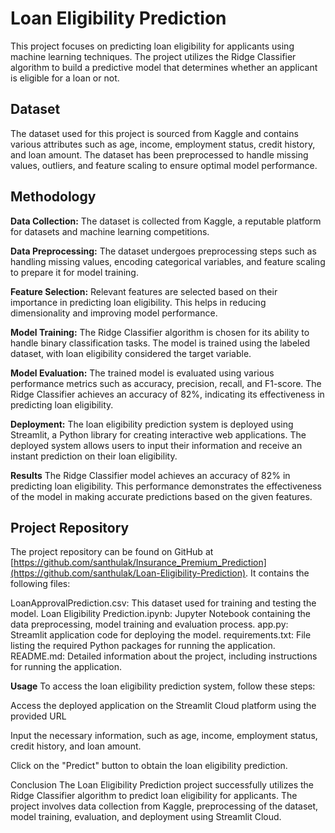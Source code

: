 # Loan Eligibility Prediction
This project focuses on predicting loan eligibility for applicants using machine learning techniques. The project utilizes the Ridge Classifier algorithm to build a predictive model that determines whether an applicant is eligible for a loan or not.

## Dataset
The dataset used for this project is sourced from Kaggle and contains various attributes such as age, income, employment status, credit history, and loan amount. The dataset has been preprocessed to handle missing values, outliers, and feature scaling to ensure optimal model performance.

## Methodology
**Data Collection:** The dataset is collected from Kaggle, a reputable platform for datasets and machine learning competitions.

**Data Preprocessing:** The dataset undergoes preprocessing steps such as handling missing values, encoding categorical variables, and feature scaling to prepare it for model training.

**Feature Selection:** Relevant features are selected based on their importance in predicting loan eligibility. This helps in reducing dimensionality and improving model performance.

**Model Training:** The Ridge Classifier algorithm is chosen for its ability to handle binary classification tasks. The model is trained using the labeled dataset, with loan eligibility considered the target variable.

**Model Evaluation:** The trained model is evaluated using various performance metrics such as accuracy, precision, recall, and F1-score. The Ridge Classifier achieves an accuracy of 82%, indicating its effectiveness in predicting loan eligibility.

**Deployment:** The loan eligibility prediction system is deployed using Streamlit, a Python library for creating interactive web applications. The deployed system allows users to input their information and receive an instant prediction on their loan eligibility. 

**Results**
The Ridge Classifier model achieves an accuracy of 82% in predicting loan eligibility. This performance demonstrates the effectiveness of the model in making accurate predictions based on the given features.

## Project Repository 
The project repository can be found on GitHub at [https://github.com/santhulak/Insurance_Premium_Prediction](https://github.com/santhulak/Loan-Eligibility-Prediction). It contains the following files:

LoanApprovalPrediction.csv: This dataset used for training and testing the model.
Loan Eligibility Prediction.ipynb: Jupyter Notebook containing the data preprocessing, model training and evaluation process.
app.py: Streamlit application code for deploying the model.
requirements.txt: File listing the required Python packages for running the application.
README.md: Detailed information about the project, including instructions for running the application.

**Usage**
To access the loan eligibility prediction system, follow these steps:

Access the deployed application on the Streamlit Cloud platform using the provided URL

Input the necessary information, such as age, income, employment status, credit history, and loan amount.

Click on the "Predict" button to obtain the loan eligibility prediction.

Conclusion
The Loan Eligibility Prediction project successfully utilizes the Ridge Classifier algorithm to predict loan eligibility for applicants. The project involves data collection from Kaggle, preprocessing of the dataset, model training, evaluation, and deployment using Streamlit Cloud.
